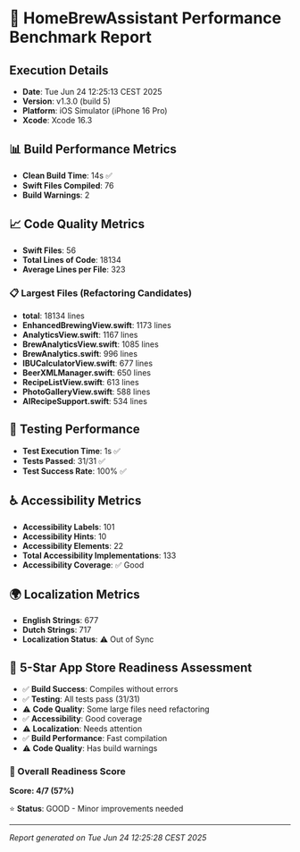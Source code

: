 # 🚀 HomeBrewAssistant Performance Benchmark Report

## Execution Details
- **Date**: Tue Jun 24 12:25:13 CEST 2025
- **Version**: v1.3.0 (build 5)
- **Platform**: iOS Simulator (iPhone 16 Pro)
- **Xcode**: Xcode 16.3

## 📊 Build Performance Metrics

- **Clean Build Time**: 14s ✅
- **Swift Files Compiled**: 76
- **Build Warnings**: 2

## 📈 Code Quality Metrics

- **Swift Files**: 56
- **Total Lines of Code**: 18134
- **Average Lines per File**: 323

### 📋 Largest Files (Refactoring Candidates)

- **total**: 18134 lines
- **EnhancedBrewingView.swift**: 1173 lines
- **AnalyticsView.swift**: 1167 lines
- **BrewAnalyticsView.swift**: 1085 lines
- **BrewAnalytics.swift**: 996 lines
- **IBUCalculatorView.swift**: 677 lines
- **BeerXMLManager.swift**: 650 lines
- **RecipeListView.swift**: 613 lines
- **PhotoGalleryView.swift**: 588 lines
- **AIRecipeSupport.swift**: 534 lines

## 🧪 Testing Performance

- **Test Execution Time**: 1s ✅
- **Tests Passed**: 31/31 ✅
- **Test Success Rate**: 100% ✅

## ♿ Accessibility Metrics

- **Accessibility Labels**: 101
- **Accessibility Hints**: 10
- **Accessibility Elements**: 22
- **Total Accessibility Implementations**: 133
- **Accessibility Coverage**: ✅ Good

## 🌍 Localization Metrics

- **English Strings**: 677
- **Dutch Strings**: 717
- **Localization Status**: ⚠️ Out of Sync

## 🌟 5-Star App Store Readiness Assessment

- ✅ **Build Success**: Compiles without errors
- ✅ **Testing**: All tests pass (31/31)
- ⚠️ **Code Quality**: Some large files need refactoring
- ✅ **Accessibility**: Good coverage
- ⚠️ **Localization**: Needs attention
- ✅ **Build Performance**: Fast compilation
- ⚠️ **Code Quality**: Has build warnings

### 🎯 Overall Readiness Score
**Score: 4/7 (57%)**

⭐ **Status**: GOOD - Minor improvements needed

---
*Report generated on Tue Jun 24 12:25:28 CEST 2025*
